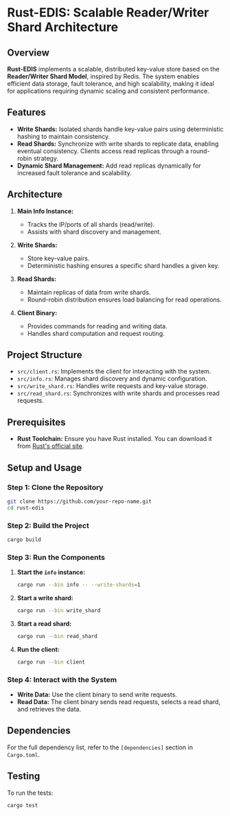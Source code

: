 # Rust-EDIS: Scalable Reader/Writer Shard Architecture

## Overview

**Rust-EDIS** implements a scalable, distributed key-value store based on the **Reader/Writer Shard Model**, inspired by Redis. The system enables efficient data storage, fault tolerance, and high scalability, making it ideal for applications requiring dynamic scaling and consistent performance.

## Features

- **Write Shards:** Isolated shards handle key-value pairs using deterministic hashing to maintain consistency.
- **Read Shards:** Synchronize with write shards to replicate data, enabling eventual consistency. Clients access read replicas through a round-robin strategy.
- **Dynamic Shard Management:** Add read replicas dynamically for increased fault tolerance and scalability.

## Architecture

1. **Main Info Instance:**
   - Tracks the IP/ports of all shards (read/write).
   - Assists with shard discovery and management.

2. **Write Shards:**
   - Store key-value pairs.
   - Deterministic hashing ensures a specific shard handles a given key.

3. **Read Shards:**
   - Maintain replicas of data from write shards.
   - Round-robin distribution ensures load balancing for read operations.

4. **Client Binary:**
   - Provides commands for reading and writing data.
   - Handles shard computation and request routing.

## Project Structure

- `src/client.rs`: Implements the client for interacting with the system.
- `src/info.rs`: Manages shard discovery and dynamic configuration.
- `src/write_shard.rs`: Handles write requests and key-value storage.
- `src/read_shard.rs`: Synchronizes with write shards and processes read requests.

## Prerequisites

- **Rust Toolchain:** Ensure you have Rust installed. You can download it from [Rust's official site](https://www.rust-lang.org/tools/install).

## Setup and Usage

### Step 1: Clone the Repository

```bash
git clone https://github.com/your-repo-name.git
cd rust-edis
```

### Step 2: Build the Project

```bash
cargo build
```

### Step 3: Run the Components

1. **Start the `info` instance:**

   ```bash
   cargo run --bin info -- --write-shards=1
   ```

2. **Start a write shard:**

   ```bash
   cargo run --bin write_shard
   ```

3. **Start a read shard:**

   ```bash
   cargo run --bin read_shard
   ```

4. **Run the client:**

   ```bash
   cargo run --bin client
   ```

### Step 4: Interact with the System

- **Write Data:** Use the client binary to send write requests.
- **Read Data:** The client binary sends read requests, selects a read shard, and retrieves the data.

## Dependencies

For the full dependency list, refer to the `[dependencies]` section in `Cargo.toml`.

## Testing

To run the tests:

```bash
cargo test
```
